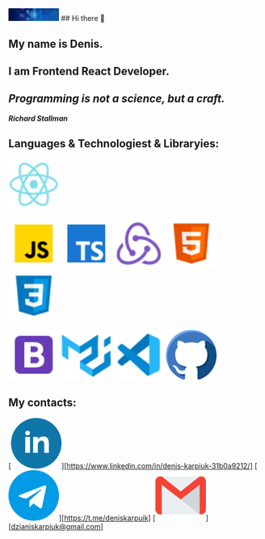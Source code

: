 <img src="./src/icons/react.png" width="100">
## Hi there 👋

## My name is Denis.

## I am Frontend React Developer.

## **_Programming is not a science, but a craft._**

**_Richard Stallman_**

## Languages & Technologiest & Libraryies:

<span>
<img src="./src/icons/reactLogo.png" width="100">
</span>

<span><img src="./src/icons/javascript.png" width="100"></span>
<span><img src="./src/icons/typescript.png" width="100"></span>
<span><img src="./src/icons/redux.png" width="100"></span>
<span><img src="./src/icons/html.png" width="100"></span>
<span><img src="./src/icons/css3.png" width="100"></span>

<img src="./src/icons/bootstrap.png" width="100">
<img src="./src/icons/material.png" width="100">
<img src="./src/icons/visual.png" width="100">
<img src="./src/icons/github.png" width="100">

## My contacts:

[<img src="./src/icons/linkedin.png" width="100">][https://www.linkedin.com/in/denis-karpiuk-31b0a9212/]
[<img src="./src/icons/telegram.png" width="100">][https://t.me/deniskarpuik]
[<img src="./src/icons/gmail.png" width="100">][dzianiskarpiuk@gmail.com]
